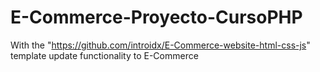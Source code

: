 # E-Commerce-Proyecto-CursoPHP
With the "https://github.com/introidx/E-Commerce-website-html-css-js" template update functionality to E-Commerce

